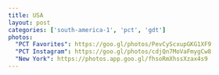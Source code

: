 ```yaml
---
title: USA
layout: post
categories: ['south-america-1', 'pct', 'gdt']
photos:
  "PCT Favorites": https://goo.gl/photos/PevCyScxupGKG1XF9
  "PCT Instagram": https://goo.gl/photos/cdjQn7MoVaFmygCw8
  "New York": https://photos.app.goo.gl/fhsoRmXhssXzax4s9
---
```

